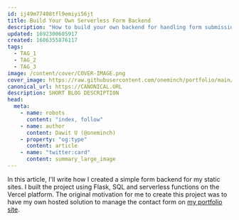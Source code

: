 ```yaml
---
id: ij49m77408tfl9emiyi56jt
title: Build Your Own Serverless Form Backend
description: "How to build your own backend for handling form submissions."
updated: 1692300605917
created: 1686355876117
tags:
  - TAG_1
  - TAG_2
  - TAG_3
image: /content/cover/COVER-IMAGE.png
cover_image: https://raw.githubusercontent.com/oneminch/portfolio/main/public/content/cover/FILE-SLUG.png
canonical_url: https://CANONICAL.URL
description: SHORT BLOG DESCRIPTION
head:
  meta:
    - name: robots
      content: "index, follow"
    - name: author
      content: Dawit U (@oneminch)
    - property: "og:type"
      content: article
    - name: "twitter:card"
      content: summary_large_image
---
```


In this article, I'll write how I created a simple form backend for my static sites. I built the project using Flask, SQL and serverless functions on the Vercel platform. The original motivation for me to create this project was to have my own hosted solution to manage the contact form on [my portfolio site](https://oneminch.dev).
